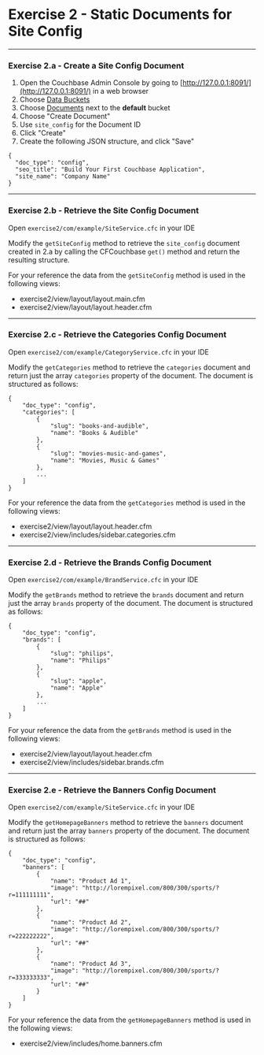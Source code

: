 # Exercise 2 - Static Documents for Site Config

---

### Exercise 2.a - Create a Site Config Document

1. Open the Couchbase Admin Console by going to [http://127.0.0.1:8091/](http://127.0.0.1:8091/) in a web browser
2. Choose [Data Buckets](http://127.0.0.1:8091/index.html#sec=buckets)
3. Choose [Documents](http://127.0.0.1:8091/index.html#sec=documents&viewsBucket=default&documentsPageNumber=0&documentsFilter=inclusive_end%3Dfalse) next to the **default** bucket
4. Choose "Create Document"
5. Use `site_config` for the Document ID
6. Click "Create"
7. Create the following JSON structure, and click "Save"

```
{
  "doc_type": "config",
  "seo_title": "Build Your First Couchbase Application",
  "site_name": "Company Name"
}
```

---

### Exercise 2.b - Retrieve the Site Config Document

Open `exercise2/com/example/SiteService.cfc` in your IDE

Modify the `getSiteConfig` method to retrieve the `site_config` document created in 2.a by calling the CFCouchbase `get()` method and return the resulting structure.

For your reference the data from the `getSiteConfig` method is used in the following views:

- exercise2/view/layout/layout.main.cfm
- exercise2/view/layout/layout.header.cfm

---

### Exercise 2.c - Retrieve the Categories Config Document

Open `exercise2/com/example/CategoryService.cfc` in your IDE

Modify the `getCategories` method to retrieve the `categories` document and return just the array `categories` property of the document.  The document is structured as follows:

```
{
    "doc_type": "config",
    "categories": [
        {
            "slug": "books-and-audible",
            "name": "Books & Audible"
        },
        {
            "slug": "movies-music-and-games",
            "name": "Movies, Music & Games"
        },
        ...
    ]
}
```

For your reference the data from the `getCategories` method is used in the following views:

- exercise2/view/layout/layout.header.cfm
- exercise2/view/includes/sidebar.categories.cfm

---

### Exercise 2.d - Retrieve the Brands Config Document

Open `exercise2/com/example/BrandService.cfc` in your IDE

Modify the `getBrands` method to retrieve the `brands` document and return just the array `brands` property of the document.  The document is structured as follows:

```
{
	"doc_type": "config",
	"brands": [
		{
			"slug": "philips",
			"name": "Philips"
		},
		{
			"slug": "apple",
			"name": "Apple"
		},
		...
	]
}
```

For your reference the data from the `getBrands` method is used in the following views:

- exercise2/view/layout/layout.header.cfm
- exercise2/view/includes/sidebar.brands.cfm

---

### Exercise 2.e - Retrieve the Banners Config Document

Open `exercise2/com/example/SiteService.cfc` in your IDE

Modify the `getHomepageBanners` method to retrieve the `banners` document and return just the array `banners` property of the document.  The document is structured as follows:

```
{
	"doc_type": "config",
	"banners": [
		{
			"name": "Product Ad 1",
			"image": "http://lorempixel.com/800/300/sports/?r=111111111",
			"url": "##"
		},
		{
			"name": "Product Ad 2",
			"image": "http://lorempixel.com/800/300/sports/?r=222222222",
			"url": "##"
		},
		{
			"name": "Product Ad 3",
			"image": "http://lorempixel.com/800/300/sports/?r=333333333",
			"url": "##"
		}
	]
}
```

For your reference the data from the `getHomepageBanners` method is used in the following views:

- exercise2/view/includes/home.banners.cfm